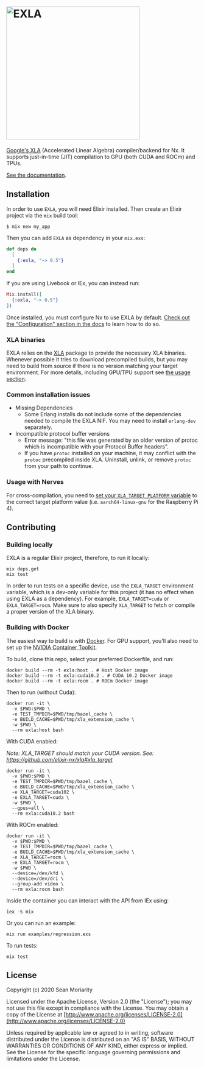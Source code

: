 <h1><img src="https://github.com/elixir-nx/nx/raw/main/exla/exla.png" alt="EXLA" width="350"></h1>

[Google's XLA](https://www.tensorflow.org/xla/) (Accelerated Linear Algebra) compiler/backend for Nx. It supports just-in-time (JIT) compilation to GPU (both CUDA and ROCm) and TPUs.

[See the documentation](https://hexdocs.pm/exla).

## Installation

In order to use `EXLA`, you will need Elixir installed. Then create an Elixir project via the `mix` build tool:

```
$ mix new my_app
```

Then you can add `EXLA` as dependency in your `mix.exs`:

```elixir
def deps do
  [
    {:exla, "~> 0.5"}
  ]
end
```

If you are using Livebook or IEx, you can instead run:

```elixir
Mix.install([
  {:exla, "~> 0.5"}
])
```

Once installed, you must configure Nx to use EXLA by default. [Check out the "Configuration" section in the docs](https://hexdocs.pm/exla/EXLA.html#module-configuration) to learn how to do so.

### XLA binaries

EXLA relies on the [XLA](https://github.com/elixir-nx/xla) package to provide the necessary XLA binaries. Whenever possible it tries to download precompiled builds, but you may need to build from source if there is no version matching your target environment. For more details, including GPU/TPU support see [the usage section](https://github.com/elixir-nx/xla#usage).

### Common installation issues

  * Missing Dependencies
    * Some Erlang installs do not include some of the dependencies needed to compile the EXLA NIF. You may need to install `erlang-dev` separately.
  * Incompatible protocol buffer versions
    * Error message: "this file was generated by an older version of protoc which is incompatible with your Protocol Buffer headers".
    * If you have `protoc` installed on your machine, it may conflict with the `protoc` precompiled inside XLA. Uninstall, unlink, or remove `protoc` from your path to continue.

### Usage with Nerves

For cross-compilation, you need to [set your `XLA_TARGET_PLATFORM` variable](https://github.com/elixir-nx/xla#xla_target_platform) to the correct target platform value (i.e. `aarch64-linux-gnu` for the Raspberry Pi 4).

## Contributing

### Building locally

EXLA is a regular Elixir project, therefore, to run it locally:

```shell
mix deps.get
mix test
```

In order to run tests on a specific device, use the `EXLA_TARGET` environment variable, which is a dev-only variable for this project (it has no effect when using EXLA as a dependency). For example, `EXLA_TARGET=cuda` or `EXLA_TARGET=rocm`. Make sure to also specify `XLA_TARGET` to fetch or compile a proper version of the XLA binary.

### Building with Docker

The easiest way to build is with [Docker](https://docs.docker.com/get-docker/). For GPU support, you'll also need to set up the [NVIDIA Container Toolkit](https://github.com/NVIDIA/nvidia-docker).

To build, clone this repo, select your preferred Dockerfile, and run:

```shell
docker build --rm -t exla:host . # Host Docker image
docker build --rm -t exla:cuda10.2 . # CUDA 10.2 Docker image
docker build --rm -t exla:rocm . # ROCm Docker image
```

Then to run (without Cuda):

```shell
docker run -it \
  -v $PWD:$PWD \
  -e TEST_TMPDIR=$PWD/tmp/bazel_cache \
  -e BUILD_CACHE=$PWD/tmp/xla_extension_cache \
  -w $PWD \
  --rm exla:host bash
```

With CUDA enabled:

*Note: XLA_TARGET should match your CUDA version. See: https://github.com/elixir-nx/xla#xla_target*

```shell
docker run -it \
  -v $PWD:$PWD \
  -e TEST_TMPDIR=$PWD/tmp/bazel_cache \
  -e BUILD_CACHE=$PWD/tmp/xla_extension_cache \
  -e XLA_TARGET=cuda102 \
  -e EXLA_TARGET=cuda \
  -w $PWD \
  --gpus=all \
  --rm exla:cuda10.2 bash
```

With ROCm enabled:

```shell
docker run -it \
  -v $PWD:$PWD \
  -e TEST_TMPDIR=$PWD/tmp/bazel_cache \
  -e BUILD_CACHE=$PWD/tmp/xla_extension_cache \
  -e XLA_TARGET=rocm \
  -e EXLA_TARGET=rocm \
  -w $PWD \
  --device=/dev/kfd \
  --device=/dev/dri \
  --group-add video \
  --rm exla:rocm bash
```

Inside the container you can interact with the API from IEx using:

```shell
iex -S mix
```

Or you can run an example:

```shell
mix run examples/regression.exs
```

To run tests:

```shell
mix test
```

## License

Copyright (c) 2020 Sean Moriarity

Licensed under the Apache License, Version 2.0 (the "License");
you may not use this file except in compliance with the License.
You may obtain a copy of the License at [http://www.apache.org/licenses/LICENSE-2.0](http://www.apache.org/licenses/LICENSE-2.0)

Unless required by applicable law or agreed to in writing, software
distributed under the License is distributed on an "AS IS" BASIS,
WITHOUT WARRANTIES OR CONDITIONS OF ANY KIND, either express or implied.
See the License for the specific language governing permissions and
limitations under the License.
